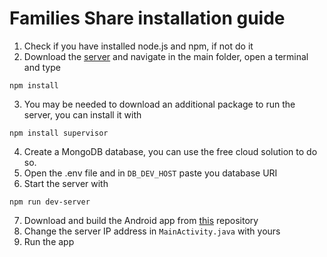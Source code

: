 # Families Share installation guide

 1. Check if you have installed node.js and npm, if not do it
 2. Download the [server](https://github.com/Chris11CH/FamilyShare_Cyberbug) and navigate in the main folder, open a terminal and type
```
npm install
```
3. You may be needed to download an additional package to run the server, you can install it with
```
npm install supervisor
```
4. Create a MongoDB database, you can use the free cloud solution to do so.
5. Open the .env file and in ```DB_DEV_HOST``` paste you database URI
6. Start the server with
```
npm run dev-server
```
7. Download and build the Android app from [this](https://github.com/Tony3oo3/FamilyShare_Cyberbug_app) repository
8. Change the server IP address in ```MainActivity.java``` with yours
9. Run the app
